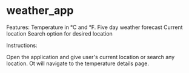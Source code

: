 # weather_app

Features: 
Temperature in °C and °F.
Five day weather forecast
Current location
Search option for desired location

Instructions: 

Open the application and give user's current location or search any location.
Ot will navigate to the temperature details page.
